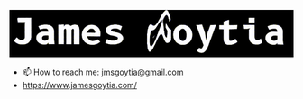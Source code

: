 ![namegif](https://github.com/Iinguistics/Iinguistics/blob/master/james-blotter.gif?raw=true)

- 📫 How to reach me: jmsgoytia@gmail.com
- https://www.jamesgoytia.com/



